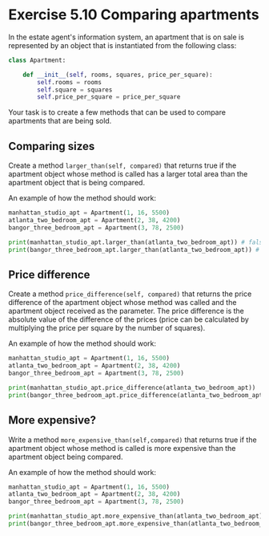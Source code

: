 # Exercise 5.10 Comparing apartments

In the estate agent's information system, an apartment that is on sale is represented by an object that is instantiated from the following class:

```python
class Apartment:

    def __init__(self, rooms, squares, price_per_square):
        self.rooms = rooms
        self.square = squares
        self.price_per_square = price_per_square
```

Your task is to create a few methods that can be used to compare apartments that are being sold.

## Comparing sizes

Create a method `larger_than(self, compared)` that returns true if the apartment object whose method is called has a larger total area than the apartment object that is being compared.

An example of how the method should work:

```python
manhattan_studio_apt = Apartment(1, 16, 5500)
atlanta_two_bedroom_apt = Apartment(2, 38, 4200)
bangor_three_bedroom_apt = Apartment(3, 78, 2500)

print(manhattan_studio_apt.larger_than(atlanta_two_bedroom_apt)) # false
print(bangor_three_bedroom_apt.larger_than(atlanta_two_bedroom_apt)) # true
```

## Price difference

Create a method `price_difference(self, compared)` that returns the price difference of the apartment object whose method was called and the apartment object received as the parameter. The price difference is the absolute value of the difference of the prices (price can be calculated by multiplying the price per square by the number of squares).

An example of how the method should work:

```python
manhattan_studio_apt = Apartment(1, 16, 5500)
atlanta_two_bedroom_apt = Apartment(2, 38, 4200)
bangor_three_bedroom_apt = Apartment(3, 78, 2500)

print(manhattan_studio_apt.price_difference(atlanta_two_bedroom_apt))  # 71600
print(bangor_three_bedroom_apt.price_difference(atlanta_two_bedroom_apt))   # 35400
```

## More expensive?

Write a method `more_expensive_than(self,compared)` that returns true if the apartment object whose method is called is more expensive than the apartment object being compared.

An example of how the method should work:

```python
manhattan_studio_apt = Apartment(1, 16, 5500)
atlanta_two_bedroom_apt = Apartment(2, 38, 4200)
bangor_three_bedroom_apt = Apartment(3, 78, 2500)

print(manhattan_studio_apt.more_expensive_than(atlanta_two_bedroom_apt))  # true
print(bangor_three_bedroom_apt.more_expensive_than(atlanta_two_bedroom_apt))   # false
```
